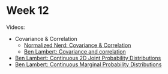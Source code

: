 # Week 12

Videos:
- Covariance & Correlation
    - [Normalized Nerd: Covariance & Correlation](https://www.youtube.com/watch?v=TPcAnExkWwQ)
    - [Ben Lambert: Covariance and correlation](https://www.youtube.com/watch?v=KDw3hC2YNFc)
- [Ben Lambert: Continuous 2D Joint Probability Distributions](https://www.youtube.com/watch?v=s87mffcX0xU)
- [Ben Lambert: Continuous Marginal Probability Distributions](https://www.youtube.com/watch?v=F97Qf5FGt5M)